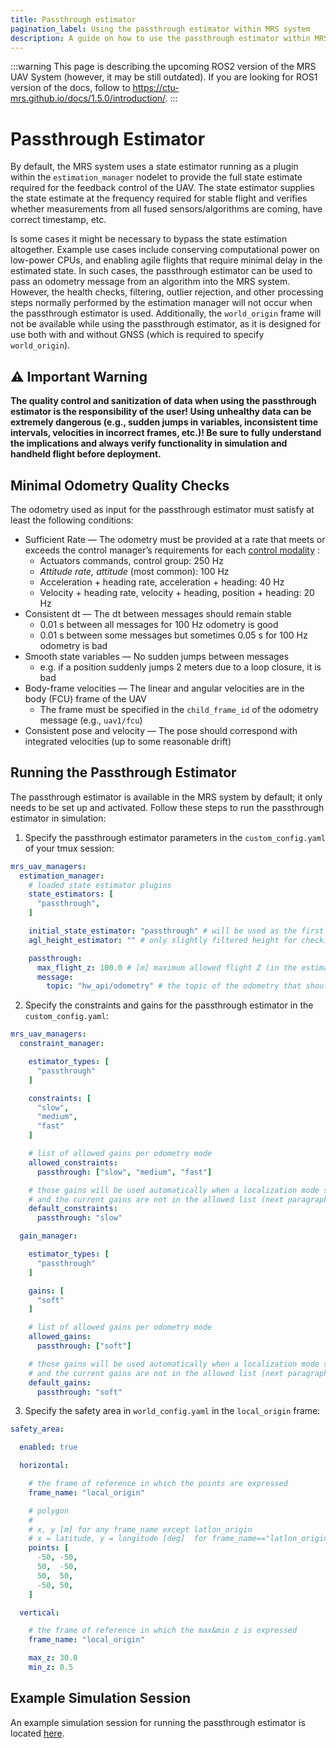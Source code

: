 ```yaml
---
title: Passthrough estimator
pagination_label: Using the passthrough estimator within MRS system
description: A guide on how to use the passthrough estimator within MRS system
---
```


:::warning
This page is describing the upcoming ROS2 version of the MRS UAV System (however, it may be still outdated). If you are looking for ROS1 version of the docs, follow to https://ctu-mrs.github.io/docs/1.5.0/introduction/.
:::

# Passthrough Estimator

By default, the MRS system uses a state estimator running as a plugin within the `estimation_manager` nodelet to provide the full state estimate required for the feedback control of the UAV.
The state estimator supplies the state estimate at the frequency required for stable flight and verifies whether measurements from all fused sensors/algorithms are coming, have correct timestamp, etc.

Is some cases it might be necessary to bypass the state estimation altogether.
Example use cases include conserving computational power on low-power CPUs, and enabling agile flights that require minimal delay in the estimated state.
In such cases, the passthrough estimator can be used to pass an odometry message from an algorithm into the MRS system.
However, the health checks, filtering, outlier rejection, and other processing steps normally performed by the estimation manager will not occur when the passthrough estimator is used.
Additionally, the `world_origin` frame will not be available while using the passthrough estimator, as it is designed for use both with and without GNSS (which is required to specify `world_origin`).

## ⚠️ Important Warning

**The quality control and sanitization of data when using the passthrough estimator is the responsibility of the user!
Using unhealthy data can be extremely dangerous (e.g., sudden jumps in variables, inconsistent time intervals, velocities in incorrect frames, etc.)!
Be sure to fully understand the implications and always verify functionality in simulation and handheld flight before deployment.**

## Minimal Odometry Quality Checks

The odometry used as input for the passthrough estimator must satisfy at least the following conditions:

* Sufficient Rate — The odometry must be provided at a rate that meets or exceeds the control manager’s requirements for each [control modality](https://github.com/ctu-mrs/mrs_uav_managers/blob/da86b6229468a4dcf2e7d0f4da7c4e18808bdfc2/src/control_manager/control_manager.cpp#L1566C1-L1590C6) :
  * Actuators commands, control group: 250 Hz 
  * *Attitude rate, attitude* (most common): 100 Hz
  * Acceleration + heading rate, acceleration + heading: 40 Hz
  * Velocity + heading rate, velocity + heading, position + heading: 20 Hz
* Consistent dt — The dt between messages should remain stable 
  * 0.01 s between all messages for 100 Hz odometry is good
  * 0.01 s between some messages but sometimes 0.05 s for 100 Hz odometry is bad
* Smooth state variables — No sudden jumps between messages
  * e.g. if a position suddenly jumps 2 meters due to a loop closure, it is bad   
* Body-frame velocities — The linear and angular velocities are in the body (FCU) frame of the UAV  
  * The frame must be specified in the `child_frame_id` of the odometry message (e.g., `uav1/fcu`) 
* Consistent pose and velocity — The pose should correspond with integrated velocities (up to some reasonable drift)

## Running the Passthrough Estimator

The passthrough estimator is available in the MRS system by default; it only needs to be set up and activated.
Follow these steps to run the passthrough estimator in simulation:

1. Specify the passthrough estimator parameters in the `custom_config.yaml` of your tmux session:

```yaml 
mrs_uav_managers:
  estimation_manager:
    # loaded state estimator plugins
    state_estimators: [
      "passthrough",
    ]

    initial_state_estimator: "passthrough" # will be used as the first state estimator
    agl_height_estimator: "" # only slightly filtered height for checking min height (not used in control feedback)

    passthrough:
      max_flight_z: 100.0 # [m] maximum allowed flight Z (in the estimator frame)
      message:
        topic: "hw_api/odometry" # the topic of the odometry that should be passed through
```

2. Specify the constraints and gains for the passthrough estimator in the `custom_config.yaml`:

```yaml
mrs_uav_managers:
  constraint_manager:

    estimator_types: [
      "passthrough"
    ]

    constraints: [
      "slow",
      "medium",
      "fast"
    ]

    # list of allowed gains per odometry mode
    allowed_constraints:
      passthrough: ["slow", "medium", "fast"]

    # those gains will be used automatically when a localization mode switches
    # and the current gains are not in the allowed list (next paragraphs)
    default_constraints:
      passthrough: "slow"

  gain_manager:

    estimator_types: [
      "passthrough"
    ]

    gains: [
      "soft"
    ]

    # list of allowed gains per odometry mode
    allowed_gains:
      passthrough: ["soft"]

    # those gains will be used automatically when a localization mode switches
    # and the current gains are not in the allowed list (next paragraphs)
    default_gains:
      passthrough: "soft"
```

3. Specify the safety area in `world_config.yaml` in the `local_origin` frame:

```yaml 
safety_area:

  enabled: true

  horizontal:

    # the frame of reference in which the points are expressed
    frame_name: "local_origin"

    # polygon
    #
    # x, y [m] for any frame_name except latlon_origin
    # x = latitude, y = longitude [deg]  for frame_name=="latlon_origin"
    points: [
      -50, -50,
      50,  -50,
      50,  50,
      -50, 50,
    ]

  vertical:

    # the frame of reference in which the max&min z is expressed
    frame_name: "local_origin"

    max_z: 30.0
    min_z: 0.5
```

## Example Simulation Session

An example simulation session for running the passthrough estimator is located [here](https://github.com/ctu-mrs/mrs_core_examples/tree/tmux/tmux/passthrough_estimator).
